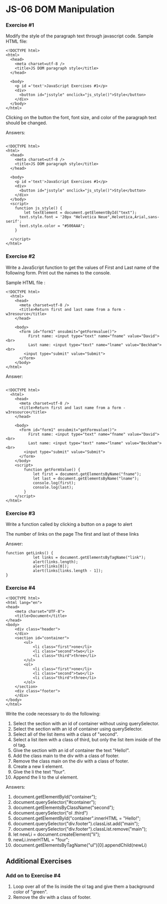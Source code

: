 # JS-06 DOM Manipulation

### Exercise #1

Modify the style of the paragraph text through javascript code.
Sample HTML file:
```
<!DOCTYPE html>
<html>
  <head>
    <meta charset=utf-8 />
    <title>JS DOM paragraph style</title>
  </head> 
  
  <body>
    <p id ='text'>JavaScript Exercises #1</p> 
    <div>
      <button id="jsstyle" onclick="js_style()">Style</button>
    </div>
  </body>
</html>
```
Clicking on the button the font, font size, and color of the paragraph text should be changed.

Answers:
```

<!DOCTYPE html>
<html>
  <head>
    <meta charset=utf-8 />
    <title>JS DOM paragraph style</title>
  </head> 
  
  <body>
    <p id ='text'>JavaScript Exercises #1</p> 
    <div>
      <button id="jsstyle" onclick="js_style()">Style</button>
    </div>
  </body>
  <script>
  	function js_style() {
    	let textElement = document.getElementById("text");
      text.style.font = '20px "Helvetica Neue",Helvetica,Arial,sans-serif';
      text.style.color = "#500AAA";
    }
  
  </script>
</html>

``` 


### Exercise #2

Write a JavaScript function to get the values of First and Last name of the following form.
Print out the names to the console.

Sample HTML file :
```
<!DOCTYPE html>
  <html>
    <head>
      <meta charset=utf-8 />
      <title>Return first and last name from a form - w3resource</title>
    </head>
    
    <body>
      <form id="form1" onsubmit="getFormvalue()">
          First name: <input type="text" name="fname" value="David"><br>
          Last name: <input type="text" name="lname" value="Beckham"><br>
        <input type="submit" value="Submit">
      </form>
    </body>
</html>
```


Answer:


```

<!DOCTYPE html>
  <html>
    <head>
      <meta charset=utf-8 />
      <title>Return first and last name from a form - w3resource</title>
    </head>
    
    <body>
      <form id="form1" onsubmit="getFormvalue()">
          First name: <input type="text" name="fname" value="David"><br>
          Last name: <input type="text" name="lname" value="Beckham"><br>
        <input type="submit" value="Submit">
      </form>
    </body>
    <script>
        function getFormValue() {
            let first = document.getElementsByName("fname");
            let last = document.getElementsByName("lname");
            console.log(first);
            console.log(last);
        }
    </script>
</html>

```

### Exercise #3

Write a function called by clicking a button on a page to alert

The number of links on the page
The first and last of these links


Answer:

```
function getLinks() {
            let links = document.getElementsByTagName("link");
            alert(links.length);
            alert(links[0]);
            alert(links[links.length - 1]);
}

```

### Exercise #4

```
<!DOCTYPE html>
<html lang="en">
<head>
    <meta charset="UTF-8">
    <title>Document</title>
</head>
<body>
    <div class="header">
    </div>
    <section id="container">
        <ul>
            <li class="first">one</li>
            <li class="second">two</li>
            <li class="third">three</li>
        </ul>
        <ol>
            <li class="first">one</li>
            <li class="second">two</li>
            <li class="third">three</li>
        </ol>
    </section>
    <div class="footer">
    </div>
</body>
</html>
```

Write the code necessary to do the following:

1. Select the section with an id of container without using querySelector.
2. Select the section with an id of container using querySelector.
3. Select all of the list items with a class of "second".
4. Select a list item with a class of third, but only the list item inside of the ol tag.
5. Give the section with an id of container the text "Hello!".
6. Add the class main to the div with a class of footer.
7. Remove the class main on the div with a class of footer.
8. Create a new li element.
9. Give the li the text "four".
10. Append the li to the ul element.


Answers:

1. document.getElementById("container");
2. document.querySelector("#container");
3. document.getElementsByClassName("second");
4. document.querySelector("ol .third")
5. document.getElementById("container".innerHTML = "Hello!";
6. document.querySelector("div.footer").classList.add("main");
7. document.querySelector("div.footer").classList.remove("main");
8. let newLi = document.createElement("li");
9. newLi.innerHTML = "four";
10. document.getElementsByTagName("ul")[0].appendChild(newLi)



## Additional Exercises

### Add on to Exercise #4 
1. Loop over all of the lis inside the ol tag and give them a background color of "green".
2. Remove the div with a class of footer.
